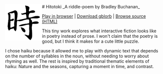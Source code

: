 <img src="Hitotoki.materials/Small Cover.png" align="left" />
# Hitotoki
_A riddle-poem by Bradley Buchanan_

[Play in browser](http://islemaster.github.io/hitotoki/play.html) | [Download gblorb](http://islemaster.github.io/hitotoki/Hitotoki.gblorb) | [Browse source (HTML)](http://islemaster.github.io/hitotoki/source.html)

This tiny work explores what interactive fiction looks like in poetry instead of prose.  I won't claim that the poetry is good, but I think it makes for a cute little puzzle.

I chose haiku because it allowed me to play with dynamic text that depends on the number of syllables in the noun, without needing to worry about rhyming as well.  The rest is inspired by traditional thematic elements of haiku: Nature and the seasons, capturing a moment in time, and contrast.
